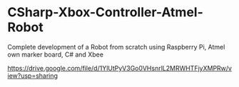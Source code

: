 # CSharp-Xbox-Controller-Atmel-Robot
Complete development of a Robot from scratch using Raspberry Pi, Atmel own marker board, C# and Xbee

https://drive.google.com/file/d/1YlUtPyV3Go0VHsnrlL2MRWHTFjyXMPRw/view?usp=sharing
